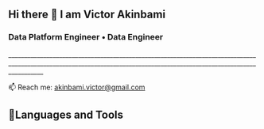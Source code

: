   <p align="center">
    
  ## Hi there 👋 I am Victor Akinbami
  </p>

  <p align="center">
  
  ### Data Platform Engineer • Data Engineer
   </p>
  _______________________________________________________________________________________________________________________________________________________________________
  
  📫 Reach me: akinbami.victor@gmail.com
  
  ## 🧰Languages and Tools
  
  
  
  
  
  
